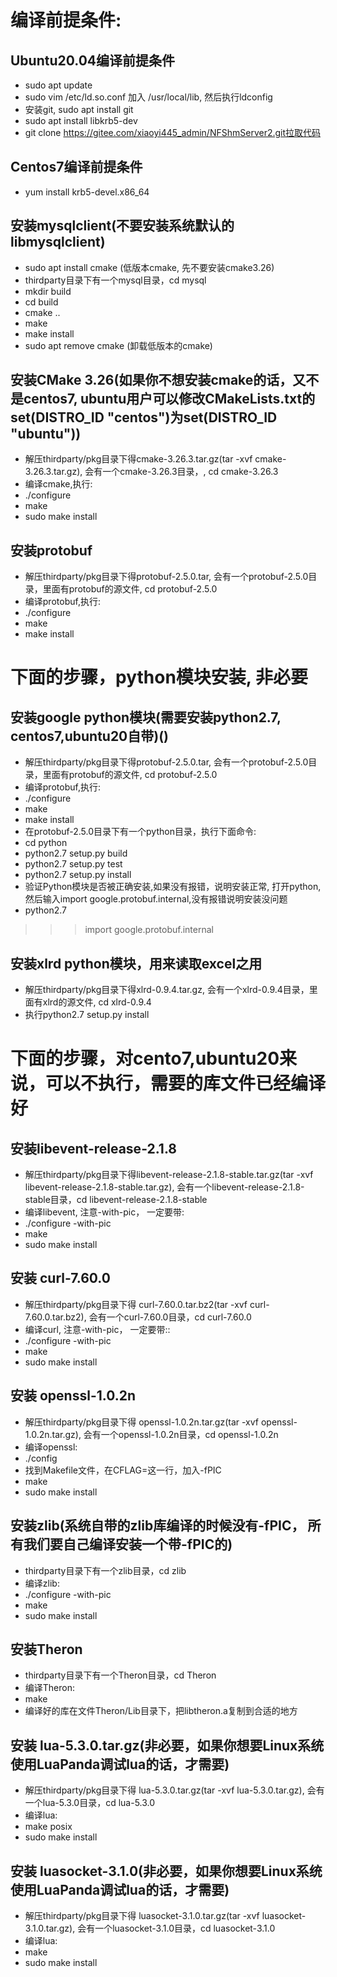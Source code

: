 # 编译前提条件:
## Ubuntu20.04编译前提条件
- sudo apt update
- sudo vim /etc/ld.so.conf 加入 /usr/local/lib, 然后执行ldconfig
- 安装git, sudo apt install git
- sudo apt install libkrb5-dev
- git clone https://gitee.com/xiaoyi445_admin/NFShmServer2.git拉取代码
## Centos7编译前提条件
- yum install krb5-devel.x86_64
## 
## 安装mysqlclient(不要安装系统默认的libmysqlclient)
- sudo apt install cmake (低版本cmake, 先不要安装cmake3.26)
- thirdparty目录下有一个mysql目录，cd mysql
- mkdir build
- cd build
- cmake ..
- make
- make install
- sudo apt remove cmake (卸载低版本的cmake)
## 安装CMake 3.26(如果你不想安装cmake的话，又不是centos7, ubuntu用户可以修改CMakeLists.txt的set(DISTRO_ID "centos")为set(DISTRO_ID "ubuntu"))
- 解压thirdparty/pkg目录下得cmake-3.26.3.tar.gz(tar -xvf cmake-3.26.3.tar.gz), 会有一个cmake-3.26.3目录，, cd cmake-3.26.3
- 编译cmake,执行:
- ./configure
- make
- sudo make install
## 安装protobuf
- 解压thirdparty/pkg目录下得protobuf-2.5.0.tar, 会有一个protobuf-2.5.0目录，里面有protobuf的源文件, cd protobuf-2.5.0
- 编译protobuf,执行:
- ./configure
- make
- make install

# 下面的步骤，python模块安装, 非必要
## 安装google python模块(需要安装python2.7, centos7,ubuntu20自带)()
- 解压thirdparty/pkg目录下得protobuf-2.5.0.tar, 会有一个protobuf-2.5.0目录，里面有protobuf的源文件, cd protobuf-2.5.0
- 编译protobuf,执行:
- ./configure
- make
- make install
- 在protobuf-2.5.0目录下有一个python目录，执行下面命令:
- cd python
- python2.7 setup.py build
- python2.7 setup.py test
- python2.7 setup.py install
- 验证Python模块是否被正确安装,如果没有报错，说明安装正常, 打开python, 然后输入import google.protobuf.internal,没有报错说明安装没问题
- python2.7
>>> import google.protobuf.internal
## 安装xlrd python模块，用来读取excel之用
- 解压thirdparty/pkg目录下得xlrd-0.9.4.tar.gz, 会有一个xlrd-0.9.4目录，里面有xlrd的源文件, cd xlrd-0.9.4
- 执行python2.7 setup.py install
# 下面的步骤，对cento7,ubuntu20来说，可以不执行，需要的库文件已经编译好

## 安装libevent-release-2.1.8
- 解压thirdparty/pkg目录下得libevent-release-2.1.8-stable.tar.gz(tar -xvf libevent-release-2.1.8-stable.tar.gz), 会有一个libevent-release-2.1.8-stable目录，cd libevent-release-2.1.8-stable
- 编译libevent, 注意-with-pic， 一定要带:
- ./configure -with-pic
- make
- sudo make install
## 安装 curl-7.60.0
- 解压thirdparty/pkg目录下得 curl-7.60.0.tar.bz2(tar -xvf  curl-7.60.0.tar.bz2), 会有一个curl-7.60.0目录，cd curl-7.60.0
- 编译curl, 注意-with-pic， 一定要带::
- ./configure -with-pic
- make
- sudo make install
## 安装  openssl-1.0.2n
- 解压thirdparty/pkg目录下得  openssl-1.0.2n.tar.gz(tar -xvf   openssl-1.0.2n.tar.gz), 会有一个openssl-1.0.2n目录，cd openssl-1.0.2n
- 编译openssl:
- ./config
- 找到Makefile文件，在CFLAG=这一行，加入-fPIC
- make
- sudo make install
## 安装zlib(系统自带的zlib库编译的时候没有-fPIC， 所有我们要自己编译安装一个带-fPIC的)
- thirdparty目录下有一个zlib目录，cd zlib
- 编译zlib:
- ./configure -with-pic
- make
- sudo make install
## 安装Theron
- thirdparty目录下有一个Theron目录，cd Theron
- 编译Theron:
- make
- 编译好的库在文件Theron/Lib目录下，把libtheron.a复制到合适的地方
## 安装  lua-5.3.0.tar.gz(非必要，如果你想要Linux系统使用LuaPanda调试lua的话，才需要)
- 解压thirdparty/pkg目录下得  lua-5.3.0.tar.gz(tar -xvf   lua-5.3.0.tar.gz), 会有一个lua-5.3.0目录，cd lua-5.3.0
- 编译lua:
-  make posix
- sudo make install
## 安装  luasocket-3.1.0(非必要，如果你想要Linux系统使用LuaPanda调试lua的话，才需要)
- 解压thirdparty/pkg目录下得  luasocket-3.1.0.tar.gz(tar -xvf   luasocket-3.1.0.tar.gz), 会有一个luasocket-3.1.0目录，cd luasocket-3.1.0
- 编译lua:
-  make
- sudo make install
